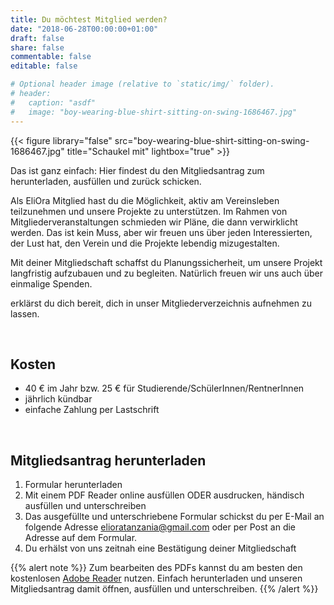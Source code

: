 ```yaml
---
title: Du möchtest Mitglied werden?
date: "2018-06-28T00:00:00+01:00"
draft: false
share: false
commentable: false
editable: false

# Optional header image (relative to `static/img/` folder).
# header:
#   caption: "asdf"
#   image: "boy-wearing-blue-shirt-sitting-on-swing-1686467.jpg"
---
```


{{< figure library="false" src="boy-wearing-blue-shirt-sitting-on-swing-1686467.jpg" title="Schaukel mit" lightbox="true" >}}

Das ist ganz einfach:
Hier findest du den Mitgliedsantrag zum herunterladen, ausfüllen und zurück schicken.

Als EliOra Mitglied hast du die Möglichkeit, aktiv am Vereinsleben teilzunehmen und unsere Projekte zu unterstützen. Im Rahmen von Mitgliederveranstaltungen schmieden wir Pläne, die dann verwirklicht werden.
Das ist kein Muss, aber wir freuen uns über jeden Interessierten, der Lust hat, den Verein und die Projekte lebendig mizugestalten.

Mit deiner Mitgliedschaft schaffst du Planungssicherheit, um unsere Projekt langfristig aufzubauen und zu begleiten. Natürlich freuen wir uns auch über einmalige Spenden.



erklärst du dich bereit, dich in unser Mitgliederverzeichnis aufnehmen zu lassen.

</br>

## Kosten

- 40 € im Jahr bzw. 25 € für Studierende/SchülerInnen/RentnerInnen
- jährlich kündbar
- einfache Zahlung per Lastschrift


</br>

## Mitgliedsantrag herunterladen

1. Formular herunterladen
2. Mit einem PDF Reader online ausfüllen ODER ausdrucken, händisch ausfüllen und unterschreiben
3. Das ausgefüllte und unterschriebene Formular schickst du per E-Mail an folgende Adresse [elioratanzania@gmail.com](mailto:elioratanzania@gmail.com?subject=[Mitgliedsantrag]) oder per Post an die Adresse auf dem Formular.
4. Du erhälst von uns zeitnah eine Bestätigung deiner Mitgliedschaft


{{% alert note %}}
Zum bearbeiten des PDFs kannst du am besten den kostenlosen [Adobe Reader](https://get.adobe.com/de/reader/) nutzen. Einfach herunterladen und unseren Mitgliedsantrag damit öffnen, ausfüllen und unterschreiben.
{{% /alert %}}


